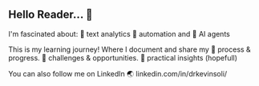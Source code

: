 ## Hello Reader... 💬

I'm fascinated about:
📍 text analytics
📍 automation and
📍 AI agents

This is my learning journey!
Where I document and share my
🚀 process & progress.
🚀 challenges & opportunities.
🚀 practical insights (hopefull)

You can also follow me on LinkedIn
🌏 linkedin.com/in/drkevinsoli/

<!--
**drkevinsoli/drkevinsoli** is a ✨ _special_ ✨ repository because its `README.md` (this file) appears on your GitHub profile.

Here are some ideas to get you started:

- 🔭 I’m currently working on ...
- 🌱 I’m currently learning ...
- 👯 I’m looking to collaborate on ...
- 🤔 I’m looking for help with ...
- 💬 Ask me about ...
- 📫 How to reach me: ...
- 😄 Pronouns: ...
- ⚡ Fun fact: ...
-->
